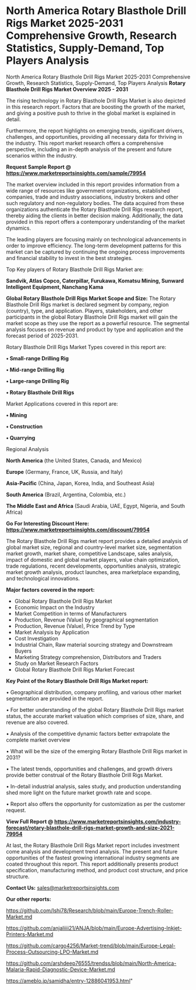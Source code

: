 # North America Rotary Blasthole Drill Rigs Market 2025-2031 Comprehensive Growth, Research Statistics, Supply-Demand,  Top Players Analysis
North America Rotary Blasthole Drill Rigs Market 2025-2031 Comprehensive Growth, Research Statistics, Supply-Demand,  Top Players Analysis
<Strong> Rotary Blasthole Drill Rigs Market Overview 2025 - 2031</strong>

The rising technology in Rotary Blasthole Drill Rigs Market is also depicted in this research report. Factors that are boosting the growth of the market, and giving a positive push to thrive in the global market is explained in detail.

Furthermore, the report highlights on emerging trends, significant drivers, challenges, and opportunities, providing all necessary data for thriving in the industry. This report market research offers a comprehensive perspective, including an in-depth analysis of the present and future scenarios within the industry.

<strong>Request Sample Report @ <a href=https://www.marketreportsinsights.com/sample/79954>https://www.marketreportsinsights.com/sample/79954</a></strong>

The market overview included in this report provides information from a wide range of resources like government organizations, established companies, trade and industry associations, industry brokers and other such regulatory and non-regulatory bodies. The data acquired from these organizations authenticate the Rotary Blasthole Drill Rigs research report, thereby aiding the clients in better decision making. Additionally, the data provided in this report offers a contemporary understanding of the market dynamics.

The leading players are focusing mainly on technological advancements in order to improve efficiency. The long-term development patterns for this market can be captured by continuing the ongoing process improvements and financial stability to invest in the best strategies.

Top Key players of Rotary Blasthole Drill Rigs Market are:

<strong>Sandvik, Atlas Copco, Caterpillar, Furukawa, Komatsu Mining, Sunward Intelligent Equipment, Nanchang Kama</strong>

<strong><b>Global Rotary Blasthole Drill Rigs Market Scope and Size:</b></strong>
The Rotary Blasthole Drill Rigs market is declared segment by company, region (country), type, and application. Players, stakeholders, and other participants in the global Rotary Blasthole Drill Rigs market will gain the market scope as they use the report as a powerful resource. The segmental analysis focuses on revenue and product by type and application and the forecast period of 2025-2031.

Rotary Blasthole Drill Rigs Market Types covered in this report are:

<strong>• Small-range Drilling Rig

• Mid-range Drilling Rig

• Large-range Drilling Rig

• Rotary Blasthole Drill Rigs</strong>

Market Applications covered in this report are:

<strong>• Mining

• Construction

• Quarrying</strong> 

Regional Analysis

<strong>North America</strong> (the United States, Canada, and Mexico)

<strong>Europe</strong> (Germany, France, UK, Russia, and Italy)

<strong>Asia-Pacific</strong> (China, Japan, Korea, India, and Southeast Asia)

<strong>South America</strong> (Brazil, Argentina, Colombia, etc.)

<strong>The Middle East and Africa</strong> (Saudi Arabia, UAE, Egypt, Nigeria, and South Africa)

<strong>Go For Interesting Discount Here: <a href=https://www.marketreportsinsights.com/discount/79954>https://www.marketreportsinsights.com/discount/79954</a></strong>

The Rotary Blasthole Drill Rigs market report provides a detailed analysis of global market size, regional and country-level market size, segmentation market growth, market share, competitive Landscape, sales analysis, impact of domestic and global market players, value chain optimization, trade regulations, recent developments, opportunities analysis, strategic market growth analysis, product launches, area marketplace expanding, and technological innovations.

<strong><b>Major factors covered in the report:</b></strong>
<ul>
  <li>Global Rotary Blasthole Drill Rigs Market </li>
  <li>Economic Impact on the Industry</li>
  <li>Market Competition in terms of Manufacturers</li>
  <li>Production, Revenue (Value) by geographical segmentation</li>
  <li>Production, Revenue (Value), Price Trend by Type</li>
  <li>Market Analysis by Application</li>
  <li>Cost Investigation</li>
  <li>Industrial Chain, Raw material sourcing strategy and Downstream Buyers</li>
  <li>Marketing Strategy comprehension, Distributors and Traders</li>
  <li>Study on Market Research Factors</li>
  <li>Global Rotary Blasthole Drill Rigs Market Forecast</li>
</ul>

<strong><b>Key Point of the Rotary Blasthole Drill Rigs Market report:</b></strong>

• Geographical distribution, company profiling, and various other market segmentation are provided in the report.

• For better understanding of the global Rotary Blasthole Drill Rigs market status, the accurate market valuation which comprises of size, share, and revenue are also covered.

• Analysis of the competitive dynamic factors better extrapolate the complete market overview

• What will be the size of the emerging Rotary Blasthole Drill Rigs market in 2031?

• The latest trends, opportunities and challenges, and growth drivers provide better construal of the Rotary Blasthole Drill Rigs Market.

• In-detail industrial analysis, sales study, and production understanding shed more light on the future market growth rate and scope.

• Report also offers the opportunity for customization as per the customer request.

<strong><b>View Full Report @ <a href=https://www.marketreportsinsights.com/industry-forecast/rotary-blasthole-drill-rigs-market-growth-and-size-2021-79954>https://www.marketreportsinsights.com/industry-forecast/rotary-blasthole-drill-rigs-market-growth-and-size-2021-79954</a></b></strong>


At last, the Rotary Blasthole Drill Rigs Market report includes investment come analysis and development trend analysis. The present and future opportunities of the fastest growing international industry segments are coated throughout this report. This report additionally presents product specification, manufacturing method, and product cost structure, and price structure.

<strong>Contact Us:</strong>
sales@marketreportsinsights.com

<strong>Our other reports:</strong>

<a href=https://github.com/Ishi78/Research/blob/main/Europe-Trench-Roller-Market.md>https://github.com/Ishi78/Research/blob/main/Europe-Trench-Roller-Market.md</a>

<a href=https://github.com/anjaliiii21/ANJA/blob/main/Europe-Advertising-Inkjet-Printers-Market.md>https://github.com/anjaliiii21/ANJA/blob/main/Europe-Advertising-Inkjet-Printers-Market.md</a>

<a href=https://github.com/cargo4256/Market-trend/blob/main/Europe-Legal-Process-Outsourcing-LPO-Market.md>https://github.com/cargo4256/Market-trend/blob/main/Europe-Legal-Process-Outsourcing-LPO-Market.md</a>

<a href=https://github.com/arshdeep76555/trendss/blob/main/North-America-Malaria-Rapid-Diagnostic-Device-Market.md>https://github.com/arshdeep76555/trendss/blob/main/North-America-Malaria-Rapid-Diagnostic-Device-Market.md</a>

<a href=https://ameblo.jp/samidha/entry-12886041953.html>https://ameblo.jp/samidha/entry-12886041953.html</a>"
